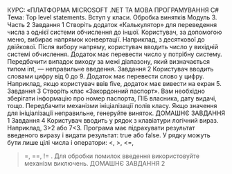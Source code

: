 КУРС: «ПЛАТФОРМА MICROSOFT .NET
ТА МОВА ПРОГРАМУВАННЯ C#
Тема: Top level statements. Вступ у класи.
Обробка винятків
Модуль 3. Часть 2
Завдання 1
Створіть додаток «Калькулятор» для переведення числа
з однієї системи обчислення до іншої. Користувач, за допомогою меню, вибирає напрямок конвертації. Наприклад, з
десяткової до двійкової. Після вибору напряму, користувач
вводить число у вихідній системі обчислення. Додаток має
перевести число у потрібну систему. Передбачити випадок
виходу за межі діапазону, який визначається типом int, —
неправильне введення.
Завдання 2
Користувач вводить словами цифру від 0 до 9. Додаток
має перевести слово у цифру. Наприклад, якщо користувач
ввів five, додаток має вивести на екран 5.
Завдання 3
Створіть клас «Закордонний паспорт». Вам необхідно
зберігати інформацію про номер паспорта, ПІБ власника,
дату видачі, тощо. Передбачити механізми ініціалізації
полів класу. Якщо значення для ініціалізації неправильне,
генеруйте виняток.
ДОМАШНЄ ЗАВДАННЯ
1
Завдання 4
Користувач вводить у рядок з клавіатури логічний
вираз. Наприклад, 3>2 або 7<3. Програма має підрахувати
результат введеного виразу і видати результат: true або false.
У рядку можуть бути лише цілі числа і оператори: <, >, <=,
>=, ==, != . Для обробки помилок введення використовуйте
механізм виключень.
ДОМАШНЄ ЗАВДАННЯ
2

